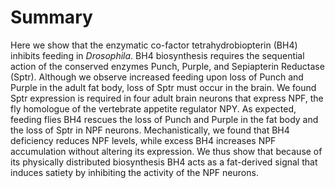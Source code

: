 # Summary

Here we show that the enzymatic co-factor tetrahydrobiopterin (BH4) inhibits feeding in _Drosophila_.
BH4 biosynthesis requires the sequential action of the conserved enzymes Punch, Purple, and Sepiapterin Reductase (Sptr).
Although we observe increased feeding upon loss of Punch and Purple in the adult fat body, loss of Sptr must occur in the brain.
We found Sptr expression is required in four adult brain neurons that express NPF, the fly homologue of the vertebrate appetite regulator NPY.
As expected, feeding flies BH4 rescues the loss of Punch and Purple in the fat body and the loss of Sptr in NPF neurons.
Mechanistically, we found that BH4 deficiency reduces NPF levels, while excess BH4 increases NPF accumulation without altering its expression.
We thus show that because of its physically distributed biosynthesis BH4 acts as a fat-derived signal that induces satiety by inhibiting the activity of the NPF neurons.
